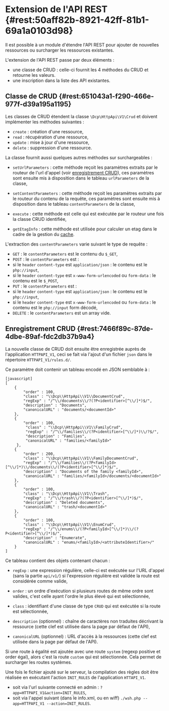 # Extension de l'API REST {#rest:50aff82b-8921-42ff-81b1-69a1a0103d98}

Il est possible à un module d'étendre l'API REST pour ajouter de nouvelles
ressources ou surcharger les ressources existantes.

L'extension de l'API REST passe par deux éléments : 

* une classe de CRUD : celle-ci fournit les 4 méthodes du CRUD et retourne les valeurs.
* une inscription dans la liste des API existantes.

## Classe de CRUD {#rest:651043a1-f290-466e-977f-d39a195a1195}

Les classes de CRUD étendent la classe `\Dcp\HttpApi\V1\Crud` et doivent
implémenter les méthodes suivantes :

* `create` : création d'une ressource,
* `read` : récupération d'une ressource,
* `update` : mise à jour d'une ressource,
* `delete` : suppression d'une ressource.

La classe fournit aussi quelques autres méthodes sur surchargeables :

* `setUrlParameters` : cette méthode reçoit les paramètres extraits par le
routeur de l'url d'appel (voir [enregistrement CRUD][save_CRUD]), ces paramètres
sont ensuite mis à disposition dans le tableau `urlParameters` de la classe,

* `setContentParameters` : cette méthode reçoit les paramètres extraits par le
routeur du contenu de la requête, ces paramètres sont ensuite mis à disposition
dans le tableau `contentParameters` de la classe,

* `execute` : cette méthode est celle qui est exécutée par le routeur une fois
la classe CRUD identifiée,

* `getEtagInfo` : cette méthode est utilisée pour calculer un etag dans le cadre
de la gestion du [cache][cache].

<span class="flag inline nota-bene"></span> L'extraction des `contentParameters`
 varie suivant le type de requête :

* `GET` : le `contentParameters` est le contenu du `$_GET`,
* `POST` : le `contentParameters` est :
 * si le `header` `content-type` est `application/json` : le contenu est le `php://input`,
 * si le `header` `content-type` est `x-www-form-urlencoded` ou `form-data` : le contenu est le `$_POST`,
* `PUT` :  le `contentParameters` est :
 * si le `header` `content-type` est `application/json` : le contenu est le `php://input`,
 * si le `header` `content-type` est `x-www-form-urlencoded` ou `form-data` : le contenu est le `php://input` form décodé,
* `DELETE` :  le `contentParameters` est un array vide.

## Enregistrement CRUD {#rest:7466f89c-87de-4dbe-89af-fdc2db37b9a4}

La nouvelle classe de CRUD doit ensuite être enregistrée auprès de l'application
`HTTPAPI_V1`, ceci se fait via l'ajout d'un fichier `json` dans le répertoire
`HTTPAPI_V1/rules.d/`.

Ce paramètre doit contenir un tableau encodé en JSON semblable à :

    [javascript]
    [
        {
            "order" : 100,
            "class" : "\\Dcp\\HttpApi\\V1\\DocumentCrud",
            "regExp" : "/^\\/documents\\/?(?P<identifier>[^\\/]*)$/",
            "description" : "Documents",
            "canonicalURL" : "documents/<documentId>"
        },
        {
            "order" : 100,
             "class" : "\\Dcp\\HttpApi\\V1\\FamilyCrud",
             "regExp" : "/^\\/families\\/(?P<identifier>[^\\/]*)\\/?$/",
             "description" : "Families",
             "canonicalURL" : "families/<familyId>"
         },
        {
            "order" : 200,
            "class" : "\\Dcp\\HttpApi\\V1\\FamilyDocumentCrud",
            "regExp" : "/^\\/families\\/(?P<familyId>[^\\/]*)\\/documents\\/(?P<identifier>[^\\/]*)$/",
            "description" : "Documents of the family <familyId>",
            "canonicalURL" : "families/<familyId>/documents/<documentId>"
        },
        {
            "order" : 100,
            "class" : "\\Dcp\\HttpApi\\V1\\Trash",
            "regExp" : "/^\\/trash\\/?(?P<identifier>[^\\/]*)$/",
            "description" : "Deleted documents",
            "canonicalURL" : "trash/<documentId>"
        },
        {
            "order" : 100,
            "class" : "\\Dcp\\HttpApi\\V1\\EnumCrud",
            "regExp" : "/^\\/enums\\/(?P<familyId>[^\\/]*)\\/(?P<identifier>[^\\/]*)$/",
            "description" : "Enumerate",
            "canonicalURL" : "enums/<familyId>/<attributeIdentifier>/"
        }
    ]

Ce tableau contient des objets contenant chacun :

* `regExp` : une expression régulière, celle-ci est exécutée sur  l'URL d'appel
(sans la partie `api/v1/`) si l'expression régulière est validée la route est
considérée comme valide,

* `order` : un ordre d'exécution si plusieurs routes de même ordre sont valides,
c'est celle ayant l'ordre le plus élevé qui est sélectionnée,

* `class` : identifiant d'une classe de type `CRUD` qui est exécutée si la route
 est sélectionnée,

* `description` (optionnel) : chaîne de caractères non traduites décrivant la
ressource (cette clef est utilisée dans la page par défaut de l'API),

* `canonicalURL` (optionnel) : URL d'accès à la ressources (cette clef est
utilisée dans la page par défaut de l'API).

<span class="flag inline nota-bene"></span> Si une route à égalité est ajoutée
avec une route `system` (regexp positive et order égal), alors c'est la route
`custom` qui est sélectionnée. Cela permet de surcharger les routes
systèmes.

Une fois le fichier ajouté sur le serveur, la compilation des règles doit être
réalisée en exécutant l'action `INIT_RULES` de l'application `HTTAPI_V1`.

* soit via l'url suivante connecté en admin : `?app=HTTPAPI_V1&action=INIT_RULES`,
* soit via l'appel suivant (dans le info.xml, ou en wiff) `./wsh.php --app=HTTPAPI_V1 --action=INIT_RULES`.

[save_CRUD]: #rest:651043a1-f290-466e-977f-d39a195a1195
[cache]: #rest:804f8d68-acfa-4a35-bb41-27b2a27c14dc
